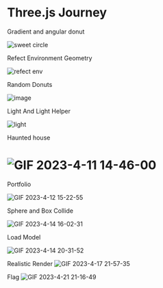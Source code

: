# Three.js Journey

Gradient and angular donut

![sweet circle](https://user-images.githubusercontent.com/95857565/230353462-a586b5c2-17fd-4fff-8d8f-c451f977dbe5.gif)

Refect Environment Geometry

![refect env](https://user-images.githubusercontent.com/95857565/230353097-50a16dc9-b986-46d5-a614-b094e0690442.gif)

Random Donuts

![image](https://user-images.githubusercontent.com/95857565/230353040-59da45fd-a843-4a76-934f-8309a9eb66a5.png)

Light And Light Helper

![light](https://user-images.githubusercontent.com/95857565/230352818-c8a6d408-fa00-49ed-b1f5-7d0affc070bf.gif)


Haunted house

![GIF 2023-4-11 14-46-00](https://user-images.githubusercontent.com/95857565/231079391-f3d542c7-6ee5-42a6-8acb-3e2133124325.gif)
=======



Portfolio


![GIF 2023-4-12 15-22-55](https://user-images.githubusercontent.com/95857565/232049353-351cedf8-8564-478a-93be-2931e1c48351.gif)



 Sphere and Box Collide 
 
 ![GIF 2023-4-14 16-02-31](https://user-images.githubusercontent.com/95857565/232049398-ad039ed2-84fc-4403-9134-6a9d1f5d778f.gif)


Load Model

![GIF 2023-4-14 20-31-52](https://user-images.githubusercontent.com/95857565/232049530-c1106d0e-a2b1-491a-9ad5-2e34c5d60f40.gif)

Realistic Render
![GIF 2023-4-17 21-57-35](https://user-images.githubusercontent.com/95857565/233648269-187d57b1-034b-4994-a473-479426dfb319.jpg)


Flag
![GIF 2023-4-21 21-16-49](https://user-images.githubusercontent.com/95857565/233646588-665a6ff7-948d-4cca-b5a2-acfcfd97fea9.gif)


